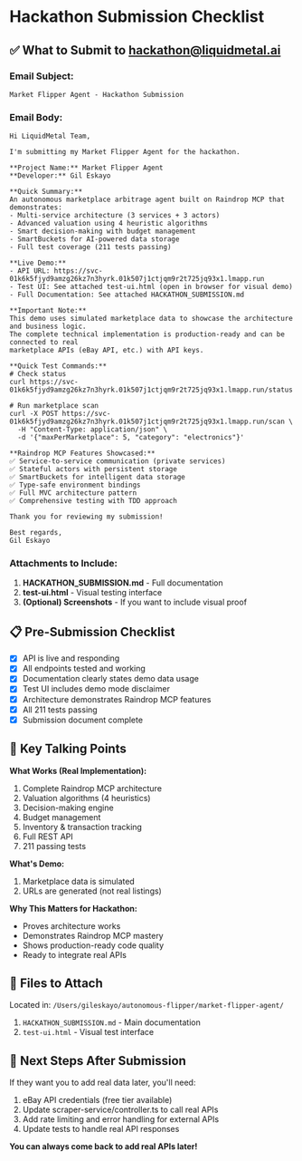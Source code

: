 # Hackathon Submission Checklist

## ✅ What to Submit to hackathon@liquidmetal.ai

### Email Subject:
```
Market Flipper Agent - Hackathon Submission
```

### Email Body:

```
Hi LiquidMetal Team,

I'm submitting my Market Flipper Agent for the hackathon.

**Project Name:** Market Flipper Agent
**Developer:** Gil Eskayo

**Quick Summary:**
An autonomous marketplace arbitrage agent built on Raindrop MCP that demonstrates:
- Multi-service architecture (3 services + 3 actors)
- Advanced valuation using 4 heuristic algorithms
- Smart decision-making with budget management
- SmartBuckets for AI-powered data storage
- Full test coverage (211 tests passing)

**Live Demo:**
- API URL: https://svc-01k6k5fjyd9amzg26kz7n3hyrk.01k507j1ctjqm9r2t725jq93x1.lmapp.run
- Test UI: See attached test-ui.html (open in browser for visual demo)
- Full Documentation: See attached HACKATHON_SUBMISSION.md

**Important Note:**
This demo uses simulated marketplace data to showcase the architecture and business logic.
The complete technical implementation is production-ready and can be connected to real
marketplace APIs (eBay API, etc.) with API keys.

**Quick Test Commands:**
# Check status
curl https://svc-01k6k5fjyd9amzg26kz7n3hyrk.01k507j1ctjqm9r2t725jq93x1.lmapp.run/status

# Run marketplace scan
curl -X POST https://svc-01k6k5fjyd9amzg26kz7n3hyrk.01k507j1ctjqm9r2t725jq93x1.lmapp.run/scan \
  -H "Content-Type: application/json" \
  -d '{"maxPerMarketplace": 5, "category": "electronics"}'

**Raindrop MCP Features Showcased:**
✅ Service-to-service communication (private services)
✅ Stateful actors with persistent storage
✅ SmartBuckets for intelligent data storage
✅ Type-safe environment bindings
✅ Full MVC architecture pattern
✅ Comprehensive testing with TDD approach

Thank you for reviewing my submission!

Best regards,
Gil Eskayo
```

### Attachments to Include:

1. **HACKATHON_SUBMISSION.md** - Full documentation
2. **test-ui.html** - Visual testing interface
3. **(Optional) Screenshots** - If you want to include visual proof

## 📋 Pre-Submission Checklist

- [x] API is live and responding
- [x] All endpoints tested and working
- [x] Documentation clearly states demo data usage
- [x] Test UI includes demo mode disclaimer
- [x] Architecture demonstrates Raindrop MCP features
- [x] All 211 tests passing
- [x] Submission document complete

## 🎯 Key Talking Points

**What Works (Real Implementation):**
1. Complete Raindrop MCP architecture
2. Valuation algorithms (4 heuristics)
3. Decision-making engine
4. Budget management
5. Inventory & transaction tracking
6. Full REST API
7. 211 passing tests

**What's Demo:**
1. Marketplace data is simulated
2. URLs are generated (not real listings)

**Why This Matters for Hackathon:**
- Proves architecture works
- Demonstrates Raindrop MCP mastery
- Shows production-ready code quality
- Ready to integrate real APIs

## 📧 Files to Attach

Located in: `/Users/gileskayo/autonomous-flipper/market-flipper-agent/`

1. `HACKATHON_SUBMISSION.md` - Main documentation
2. `test-ui.html` - Visual test interface

## 🚀 Next Steps After Submission

If they want you to add real data later, you'll need:
1. eBay API credentials (free tier available)
2. Update scraper-service/controller.ts to call real APIs
3. Add rate limiting and error handling for external APIs
4. Update tests to handle real API responses

**You can always come back to add real APIs later!**
